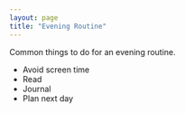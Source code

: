 ```yaml
---
layout: page
title: "Evening Routine"
---
```


Common things to do for an evening routine.

- Avoid screen time
- Read
- Journal
- Plan next day